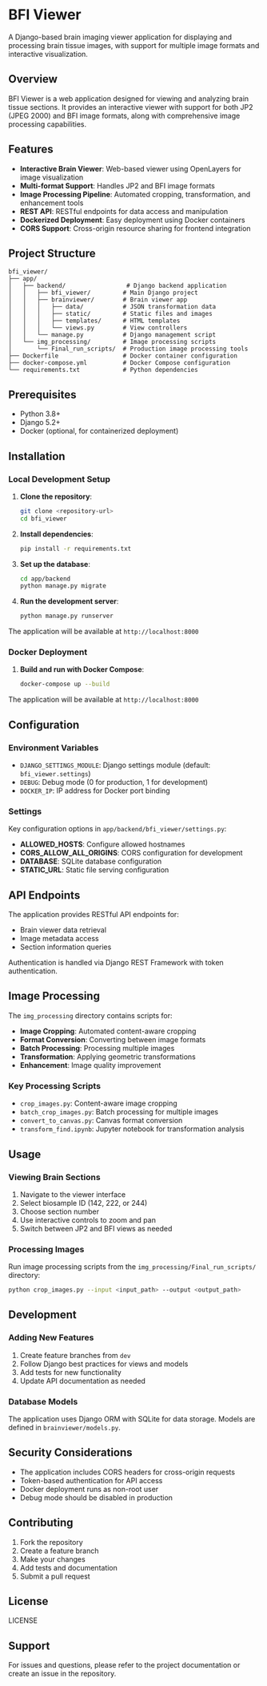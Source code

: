# BFI Viewer

A Django-based brain imaging viewer application for displaying and processing brain tissue images, with support for multiple image formats and interactive visualization.

## Overview

BFI Viewer is a web application designed for viewing and analyzing brain tissue sections. It provides an interactive viewer with support for both JP2 (JPEG 2000) and BFI image formats, along with comprehensive image processing capabilities.

## Features

- **Interactive Brain Viewer**: Web-based viewer using OpenLayers for image visualization
- **Multi-format Support**: Handles JP2 and BFI image formats
- **Image Processing Pipeline**: Automated cropping, transformation, and enhancement tools
- **REST API**: RESTful endpoints for data access and manipulation
- **Dockerized Deployment**: Easy deployment using Docker containers
- **CORS Support**: Cross-origin resource sharing for frontend integration

## Project Structure

```
bfi_viewer/
├── app/
│   ├── backend/                 # Django backend application
│   │   ├── bfi_viewer/         # Main Django project
│   │   ├── brainviewer/        # Brain viewer app
│   │   │   ├── data/           # JSON transformation data
│   │   │   ├── static/         # Static files and images
│   │   │   ├── templates/      # HTML templates
│   │   │   └── views.py        # View controllers
│   │   └── manage.py           # Django management script
│   └── img_processing/         # Image processing scripts
│       └── Final_run_scripts/  # Production image processing tools
├── Dockerfile                  # Docker container configuration
├── docker-compose.yml          # Docker Compose configuration
└── requirements.txt            # Python dependencies
```

## Prerequisites

- Python 3.8+
- Django 5.2+
- Docker (optional, for containerized deployment)

## Installation

### Local Development Setup

1. **Clone the repository**:
   ```bash
   git clone <repository-url>
   cd bfi_viewer
   ```

2. **Install dependencies**:
   ```bash
   pip install -r requirements.txt
   ```

3. **Set up the database**:
   ```bash
   cd app/backend
   python manage.py migrate
   ```

4. **Run the development server**:
   ```bash
   python manage.py runserver
   ```

The application will be available at `http://localhost:8000`

### Docker Deployment

1. **Build and run with Docker Compose**:
   ```bash
   docker-compose up --build
   ```

The application will be available at `http://localhost:8000`

## Configuration

### Environment Variables

- `DJANGO_SETTINGS_MODULE`: Django settings module (default: `bfi_viewer.settings`)
- `DEBUG`: Debug mode (0 for production, 1 for development)
- `DOCKER_IP`: IP address for Docker port binding

### Settings

Key configuration options in `app/backend/bfi_viewer/settings.py`:

- **ALLOWED_HOSTS**: Configure allowed hostnames
- **CORS_ALLOW_ALL_ORIGINS**: CORS configuration for development
- **DATABASE**: SQLite database configuration
- **STATIC_URL**: Static file serving configuration

## API Endpoints

The application provides RESTful API endpoints for:

- Brain viewer data retrieval
- Image metadata access
- Section information queries

Authentication is handled via Django REST Framework with token authentication.

## Image Processing

The `img_processing` directory contains scripts for:

- **Image Cropping**: Automated content-aware cropping
- **Format Conversion**: Converting between image formats
- **Batch Processing**: Processing multiple images
- **Transformation**: Applying geometric transformations
- **Enhancement**: Image quality improvement

### Key Processing Scripts

- `crop_images.py`: Content-aware image cropping
- `batch_crop_images.py`: Batch processing for multiple images
- `convert_to_canvas.py`: Canvas format conversion
- `transform_find.ipynb`: Jupyter notebook for transformation analysis

## Usage

### Viewing Brain Sections

1. Navigate to the viewer interface
2. Select biosample ID (142, 222, or 244)
3. Choose section number
4. Use interactive controls to zoom and pan
5. Switch between JP2 and BFI views as needed

### Processing Images

Run image processing scripts from the `img_processing/Final_run_scripts/` directory:

```bash
python crop_images.py --input <input_path> --output <output_path>
```

## Development

### Adding New Features

1. Create feature branches from `dev`
2. Follow Django best practices for views and models
3. Add tests for new functionality
4. Update API documentation as needed

### Database Models

The application uses Django ORM with SQLite for data storage. Models are defined in `brainviewer/models.py`.

## Security Considerations

- The application includes CORS headers for cross-origin requests
- Token-based authentication for API access
- Docker deployment runs as non-root user
- Debug mode should be disabled in production

## Contributing

1. Fork the repository
2. Create a feature branch
3. Make your changes
4. Add tests and documentation
5. Submit a pull request

## License

LICENSE

## Support

For issues and questions, please refer to the project documentation or create an issue in the repository.
